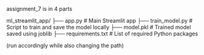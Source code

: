 assignment_7 is in 4 parts 

ml_streamlit_app/
├── app.py                   # Main Streamlit app
├── train_model.py           # Script to train and save the model locally
├── model.pkl                # Trained model saved using joblib
├── requirements.txt         # List of required Python packages
              
(run accordingly while also changing the path)
